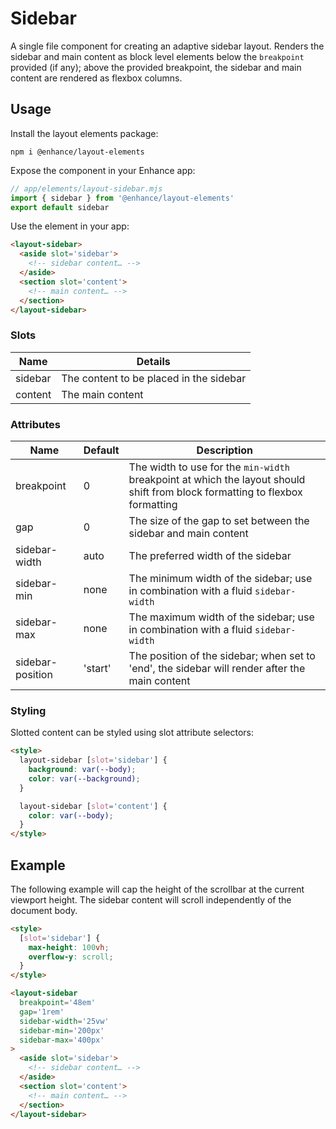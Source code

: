 # Sidebar

A single file component for creating an adaptive sidebar layout. Renders the sidebar and main content as block level elements below the `breakpoint` provided (if any); above the provided breakpoint, the sidebar and main content are rendered as flexbox columns.

## Usage

Install the layout elements package:

```shell
npm i @enhance/layout-elements
```

Expose the component in your Enhance app:

```js
// app/elements/layout-sidebar.mjs
import { sidebar } from '@enhance/layout-elements'
export default sidebar
```

Use the element in your app:

```html
<layout-sidebar>
  <aside slot='sidebar'>
    <!-- sidebar content… -->
  </aside>
  <section slot='content'>
    <!-- main content… -->
  </section>
</layout-sidebar>
```

### Slots

| Name | Details |
|------|---------|
| sidebar | The content to be placed in the sidebar |
| content | The main content |


### Attributes

| Name | Default | Description |
|------|---------|-------------|
| breakpoint | 0 | The width to use for the `min-width` breakpoint at which the layout should shift from block formatting to flexbox formatting |
| gap | 0 | The size of the gap to set between the sidebar and main content |
| sidebar-width | auto | The preferred width of the sidebar |
| sidebar-min | none | The minimum width of the sidebar; use in combination with a fluid `sidebar-width` |
| sidebar-max | none | The maximum width of the sidebar; use in combination with a fluid `sidebar-width` |
| sidebar-position | 'start' | The position of the sidebar; when set to 'end', the sidebar will render after the main content |

### Styling

Slotted content can be styled using slot attribute selectors:

```html
<style>
  layout-sidebar [slot='sidebar'] {
    background: var(--body);
    color: var(--background);
  }

  layout-sidebar [slot='content'] {
    color: var(--body);
  }
</style>
```

## Example

The following example will cap the height of the scrollbar at the current viewport height. The sidebar content will scroll independently of the document body.

```html
<style>
  [slot='sidebar'] {
    max-height: 100vh;
    overflow-y: scroll;
  }
</style>

<layout-sidebar
  breakpoint='48em'
  gap='1rem'
  sidebar-width='25vw'
  sidebar-min='200px'
  sidebar-max='400px'
>
  <aside slot='sidebar'>
    <!-- sidebar content… -->
  </aside>
  <section slot='content'>
    <!-- main content… -->
  </section>
</layout-sidebar>
```

